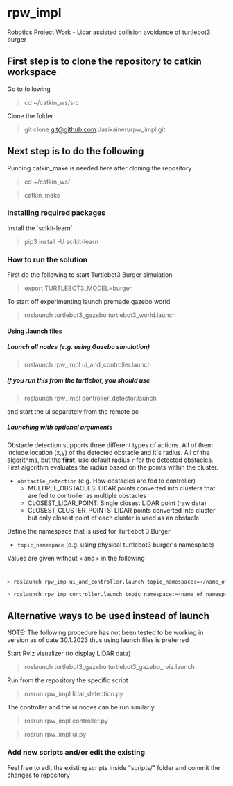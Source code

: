 # rpw_impl
Robotics Project Work - Lidar assisted collision avoidance of turtlebot3 burger

## First step is to clone the repository to catkin workspace

Go to following
> cd ~/catkin_ws/src

Clone the folder
> git clone git@github.com:Jasikainen/rpw_impl.git

## Next step is to do the following

Running catkin_make is needed here after cloning the repository
> cd ~/catkin_ws/

> catkin_make

### Installing required packages
Install the ´scikit-learn´
> pip3 install -U scikit-learn

### How to run the solution
First do the following to start Turtlebot3 Burger simulation
> export TURTLEBOT3_MODEL=burger

To start off experimenting launch premade gazebo world 
> roslaunch turtlebot3_gazebo turtlebot3_world.launch

#### Using .launch files

##### Launch all nodes (e.g. using Gazebo simulation)
> roslaunch rpw_impl ui_and_controller.launch

##### If you run this from the turtlebot, you should use
> roslaunch rpw_impl controller_detector.launch

and start the ui separately from the remote pc

##### Launching with optional arguments
Obstacle detection supports three different types of actions. All of them include location (x,y) of the detected obstacle and it's radius. All of the algorithms, but the **first**,  use default radius ```r``` for the detected obstacles. First algorithm evaluates the radius based on the points within the cluster.

- ```obstactle_detection``` (e.g. How obstacles are fed to controller)
  - MULTIPLE_OBSTACLES: LIDAR points converted into clusters that are fed to controller as multiple obstacles
  - CLOSEST_LIDAR_POINT: Single closest LIDAR point (raw data)
  - CLOSEST_CLUSTER_POINTS: LIDAR points converted into cluster but only closest point of each cluster is used as an obstacle

Define the namespace that is used for Turtlebot 3 Burger

- ```topic_namespace``` (e.g. using physical turtlebot3 burger's namespace)


Values are given without ```<``` and ```>``` in the following
#
```sh
> roslaunch rpw_imp ui_and_controller.launch topic_namespace:=</name_of_namespace> obstactle_detection:=<MULTIPLE_OBSTACLES or CLOSEST_LIDAR_POINT or CLOSEST_CLUSTER_POINTS> 
```

```sh
> roslaunch rpw_imp controller.launch topic_namespace:=<name_of_namespace> obstactle_detection:=<MULTIPLE_OBSTACLES or CLOSEST_LIDAR_POINT or CLOSEST_CLUSTER_POINTS>
```

## Alternative ways to be used instead of launch

NOTE: The following procedure has not been tested to be working in version as of date 30.1.2023 thus using launch files is preferred

Start Rviz visualizer (to display LIDAR data)
> roslaunch turtlebot3_gazebo turtlebot3_gazebo_rviz.launch

Run from the repository the specific script
> rosrun rpw_impl lidar_detection.py

The controller and the ui nodes can be run similarly
> rosrun rpw_impl controller.py

> rosrun rpw_impl ui.py

### Add new scripts and/or edit the existing

Feel free to edit the existing scripts inside "scripts/" folder and commit the changes to repository
